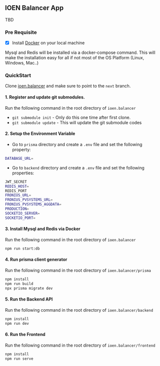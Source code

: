 ## IOEN Balancer App
TBD

### Pre Requisite
- [x] Install [Docker](https://docs.docker.com/get-docker/) on your local machine

Mysql and Redis will be installed via a docker-compose command.  This will make the installation easy for all if not most of the OS Platform (Linux, Windows, Mac..)

### QuickStart

Clone [ioen.balancer](https://github.com/ioen-tech/ioen.balancer) and make sure to point to the `next` branch.

#### 1.  Register and update git submodules.
Run the following command in the root directory of `ioen.balancer`
-  `git submodule init` - Only do this one time after first clone.
-  `git submodule update` - This will update the git submodule codes

#### 2.  Setup the Environment Variable
-  Go to `prisma` directory and create a `.env` file and set the following property:
````bash
DATABASE_URL=
````

-  Go to `backend` directory and create a `.env` file and set the following properties:
````bash
JWT_SECRET
REDIS_HOST=
REDIS_PORT
FRONIUS_URL=
FRONIUS_PVSYSTEMS_URL=
FRONIUS_PVSYSTEMS_AGGDATA=
PRODUCTION=
SOCKETIO_SERVER=
SOCKETIO_PORT=
````

#### 3.  Install Mysql and Redis via Docker
Run the following command in the root directory of `ioen.balancer`
````bash
npm run start:db
````

#### 4.  Run prisma client generator
Run the following command in the root directory of `ioen.balancer/prisma`
````bash
npm install
npm run build
npx prisma migrate dev
````

#### 5.  Run the Backend API
Run the following command in the root directory of `ioen.balancer/backend`
````bash
npm install
npm run dev
````

#### 6.  Run the Frontend
Run the following command in the root directory of `ioen.balancer/frontend`
````bash
npm install
npm run serve
````